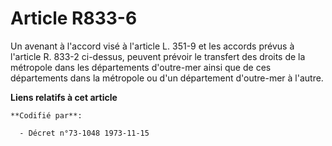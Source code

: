 # Article R833-6

Un avenant à l'accord visé à l'article L. 351-9 et les accords prévus à l'article R. 833-2 ci-dessus, peuvent prévoir le
transfert des droits de la métropole dans les départements d'outre-mer ainsi que de ces départements dans la métropole ou
d'un département d'outre-mer à l'autre.

**Liens relatifs à cet article**

	**Codifié par**:

	  - Décret n°73-1048 1973-11-15
